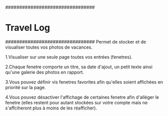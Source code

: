 ################################
#           Travel Log         #
################################
Permet de stocker et de visualiser toutes vos photos de vacances.

1.Visualiser sur une seule page toutes vos entrées (fenetres).

2.Chaque fenetre comporte un titre, sa date d'ajout, un petit texte ainsi qu'une galerie des photos en rapport.

3.Vous pouvez définir vis fenetres favorites afin qu'elles soient affichées en priorité sur la page.

4.Vous pouvez désactiver l'affichage de certaines fenetre afin d'alléger le fenetre (elles restent pour autant stockées sur votre compte mais ne s'affciheront plus à moins de les réafficher).
